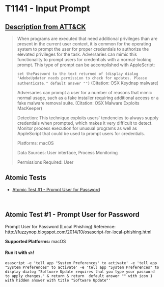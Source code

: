 # T1141 - Input Prompt
## [Description from ATT&CK](https://attack.mitre.org/wiki/Technique/T1141)
<blockquote>When programs are executed that need additional privileges than are present in the current user context, it is common for the operating system to prompt the user for proper credentials to authorize the elevated privileges for the task. Adversaries can mimic this functionality to prompt users for credentials with a normal-looking prompt. This type of prompt can be accomplished with AppleScript:

<code>set thePassword to the text returned of (display dialog "AdobeUpdater needs permission to check for updates. Please authenticate." default answer "")</code>
 (Citation: OSX Keydnap malware)

Adversaries can prompt a user for a number of reasons that mimic normal usage, such as a fake installer requiring additional access or a fake malware removal suite. (Citation: OSX Malware Exploits MacKeeper)

Detection: This technique exploits users' tendencies to always supply credentials when prompted, which makes it very difficult to detect. Monitor process execution for unusual programs as well as AppleScript that could be used to prompt users for credentials.

Platforms: macOS

Data Sources: User interface, Process Monitoring

Permissions Required: User</blockquote>

## Atomic Tests

- [Atomic Test #1 - Prompt User for Password](#atomic-test-1---prompt-user-for-password)


<br/>

## Atomic Test #1 - Prompt User for Password
Prompt User for Password (Local Phishing)
Reference: http://fuzzynop.blogspot.com/2014/10/osascript-for-local-phishing.html

**Supported Platforms:** macOS


#### Run it with `sh`!
```
osascript -e 'tell app "System Preferences" to activate' -e 'tell app "System Preferences" to activate' -e 'tell app "System Preferences" to display dialog "Software Update requires that you type your password to apply changes." & return & return  default answer "" with icon 1 with hidden answer with title "Software Update"'
```
<br/>
